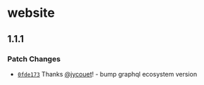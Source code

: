 # website

## 1.1.1

### Patch Changes

- [`0fde173`](https://github.com/jycouet/kitql/commit/0fde1736404df0836b1d59eedea5982a4bf18292)
  Thanks [@jycouet](https://github.com/jycouet)! - bump graphql ecosystem version
